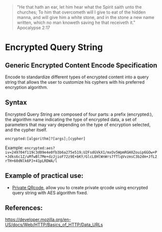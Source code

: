 > "He that hath an ear, let him hear what the Spirit saith unto the
> churches; To him that overcometh will I give to eat of the hidden
> manna, and will give him a white stone, and in the stone a new name
> written, which no man knoweth saving he that receiveth it."
> Apocalypse 2:17

# Encrypted Query String
## Generic Encrypted Content Encode Specification

Encode to standardize different types of encrypted content into a query string that allows the user to customize his cyphers with his preferred encryption algorithm.

## Syntax
Encrypted Query String are composed of four parts: a prefix (encrypted:), the algorithm name indicating the type of encrypted data, a set of parameters that may vary depending on the type of encryption selected, and the cypher itself.

```encrypted:[algorithm]?[args];[cypher]```

Example:
```encrypted:aes?iv=249704f119c3d09e4e0fb3b6a275e519;U2FsdGVkX1/mxOv5WpmRGHXZouip6GOw+P+Jdks6c1Z/uMfwBl7Me+dzJjioF72z9E+bKY/GlcL8HlWnWrs7fTlqVvzmsC3b2dm+JfL2rTH+60dNlk6PJ+41pLRDWA/l```

## Example of practical use:
 - [Private QRcode](https://antonioconselheiro.github.io/private-qrcode/#/home), allow you to create private qrcode using encrypted query string with AES algorithm fixed.

## References:
https://developer.mozilla.org/en-US/docs/Web/HTTP/Basics_of_HTTP/Data_URLs
